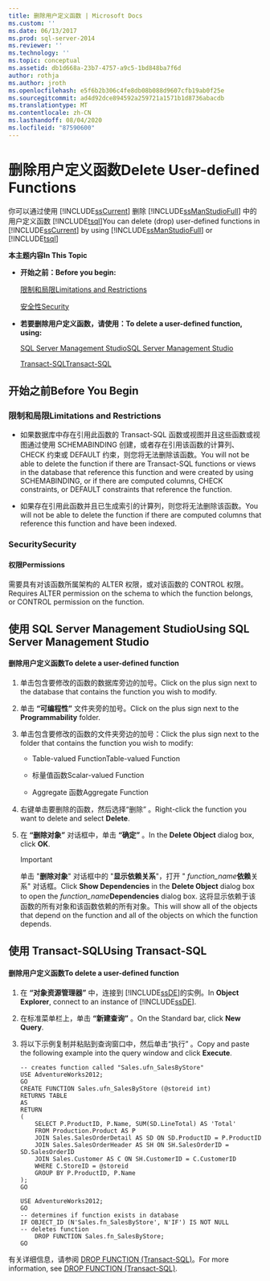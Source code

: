 ```yaml
---
title: 删除用户定义函数 | Microsoft Docs
ms.custom: ''
ms.date: 06/13/2017
ms.prod: sql-server-2014
ms.reviewer: ''
ms.technology: ''
ms.topic: conceptual
ms.assetid: db1d668a-23b7-4757-a9c5-1bd848ba7f6d
author: rothja
ms.author: jroth
ms.openlocfilehash: e5f6b2b306c4fe8db08b088d9607cfb19ab0f25e
ms.sourcegitcommit: ad4d92dce894592a259721a1571b1d8736abacdb
ms.translationtype: MT
ms.contentlocale: zh-CN
ms.lasthandoff: 08/04/2020
ms.locfileid: "87590600"
---
```

# <a name="delete-user-defined-functions"></a><span data-ttu-id="6d0de-102">删除用户定义函数</span><span class="sxs-lookup"><span data-stu-id="6d0de-102">Delete User-defined Functions</span></span>
  <span data-ttu-id="6d0de-103">你可以通过使用 [!INCLUDE[ssCurrent](../../includes/sscurrent-md.md)] 删除 [!INCLUDE[ssManStudioFull](../../includes/ssmanstudiofull-md.md)] 中的用户定义函数 [!INCLUDE[tsql](../../includes/tsql-md.md)]</span><span class="sxs-lookup"><span data-stu-id="6d0de-103">You can delete (drop) user-defined functions in [!INCLUDE[ssCurrent](../../includes/sscurrent-md.md)] by using [!INCLUDE[ssManStudioFull](../../includes/ssmanstudiofull-md.md)] or [!INCLUDE[tsql](../../includes/tsql-md.md)]</span></span>  
  
 <span data-ttu-id="6d0de-104">**本主题内容**</span><span class="sxs-lookup"><span data-stu-id="6d0de-104">**In This Topic**</span></span>  
  
-   <span data-ttu-id="6d0de-105">**开始之前：**</span><span class="sxs-lookup"><span data-stu-id="6d0de-105">**Before you begin:**</span></span>  
  
     [<span data-ttu-id="6d0de-106">限制和局限</span><span class="sxs-lookup"><span data-stu-id="6d0de-106">Limitations and Restrictions</span></span>](#Restrictions)  
  
     [<span data-ttu-id="6d0de-107">安全性</span><span class="sxs-lookup"><span data-stu-id="6d0de-107">Security</span></span>](#Security)  
  
-   <span data-ttu-id="6d0de-108">**若要删除用户定义函数，请使用：**</span><span class="sxs-lookup"><span data-stu-id="6d0de-108">**To delete a user-defined function, using:**</span></span>  
  
     [<span data-ttu-id="6d0de-109">SQL Server Management Studio</span><span class="sxs-lookup"><span data-stu-id="6d0de-109">SQL Server Management Studio</span></span>](#SSMSProcedure)  
  
     [<span data-ttu-id="6d0de-110">Transact-SQL</span><span class="sxs-lookup"><span data-stu-id="6d0de-110">Transact-SQL</span></span>](#TsqlProcedure)  
  
##  <a name="before-you-begin"></a><a name="BeforeYouBegin"></a> <span data-ttu-id="6d0de-111">开始之前</span><span class="sxs-lookup"><span data-stu-id="6d0de-111">Before You Begin</span></span>  
  
###  <a name="limitations-and-restrictions"></a><a name="Restrictions"></a> <span data-ttu-id="6d0de-112">限制和局限</span><span class="sxs-lookup"><span data-stu-id="6d0de-112">Limitations and Restrictions</span></span>  
  
-   <span data-ttu-id="6d0de-113">如果数据库中存在引用此函数的 Transact-SQL 函数或视图并且这些函数或视图通过使用 SCHEMABINDING 创建，或者存在引用该函数的计算列、CHECK 约束或 DEFAULT 约束，则您将无法删除该函数。</span><span class="sxs-lookup"><span data-stu-id="6d0de-113">You will not be able to delete the function if there are Transact-SQL functions or views in the database that reference this function and were created by using SCHEMABINDING, or if there are computed columns, CHECK constraints, or DEFAULT constraints that reference the function.</span></span>  
  
-   <span data-ttu-id="6d0de-114">如果存在引用此函数并且已生成索引的计算列，则您将无法删除该函数。</span><span class="sxs-lookup"><span data-stu-id="6d0de-114">You will not be able to delete the function if there are computed columns that reference this function and have been indexed.</span></span>  
  
###  <a name="security"></a><a name="Security"></a> <span data-ttu-id="6d0de-115">Security</span><span class="sxs-lookup"><span data-stu-id="6d0de-115">Security</span></span>  
  
####  <a name="permissions"></a><a name="Permissions"></a> <span data-ttu-id="6d0de-116">权限</span><span class="sxs-lookup"><span data-stu-id="6d0de-116">Permissions</span></span>  
 <span data-ttu-id="6d0de-117">需要具有对该函数所属架构的 ALTER 权限，或对该函数的 CONTROL 权限。</span><span class="sxs-lookup"><span data-stu-id="6d0de-117">Requires ALTER permission on the schema to which the function belongs, or CONTROL permission on the function.</span></span>  
  
##  <a name="using-sql-server-management-studio"></a><a name="SSMSProcedure"></a> <span data-ttu-id="6d0de-118">使用 SQL Server Management Studio</span><span class="sxs-lookup"><span data-stu-id="6d0de-118">Using SQL Server Management Studio</span></span>  
  
#### <a name="to-delete-a-user-defined-function"></a><span data-ttu-id="6d0de-119">删除用户定义函数</span><span class="sxs-lookup"><span data-stu-id="6d0de-119">To delete a user-defined function</span></span>  
  
1.  <span data-ttu-id="6d0de-120">单击包含要修改的函数的数据库旁边的加号。</span><span class="sxs-lookup"><span data-stu-id="6d0de-120">Click on the plus sign next to the database that contains the function you wish to modify.</span></span>  
  
2.  <span data-ttu-id="6d0de-121">单击 **“可编程性”** 文件夹旁的加号。</span><span class="sxs-lookup"><span data-stu-id="6d0de-121">Click on the plus sign next to the **Programmability** folder.</span></span>  
  
3.  <span data-ttu-id="6d0de-122">单击包含要修改的函数的文件夹旁边的加号：</span><span class="sxs-lookup"><span data-stu-id="6d0de-122">Click the plus sign next to the folder that contains the function you wish to modify:</span></span>  
  
    -   <span data-ttu-id="6d0de-123">Table-valued Function</span><span class="sxs-lookup"><span data-stu-id="6d0de-123">Table-valued Function</span></span>  
  
    -   <span data-ttu-id="6d0de-124">标量值函数</span><span class="sxs-lookup"><span data-stu-id="6d0de-124">Scalar-valued Function</span></span>  
  
    -   <span data-ttu-id="6d0de-125">Aggregate 函数</span><span class="sxs-lookup"><span data-stu-id="6d0de-125">Aggregate Function</span></span>  
  
4.  <span data-ttu-id="6d0de-126">右键单击要删除的函数，然后选择“删除”  。</span><span class="sxs-lookup"><span data-stu-id="6d0de-126">Right-click the function you want to delete and select **Delete**.</span></span>  
  
5.  <span data-ttu-id="6d0de-127">在 **“删除对象”** 对话框中，单击 **“确定”** 。</span><span class="sxs-lookup"><span data-stu-id="6d0de-127">In the **Delete Object** dialog box, click **OK**.</span></span>  
  
    > [!IMPORTANT]  
    >  <span data-ttu-id="6d0de-128">单击 "**删除对象**" 对话框中的 "**显示依赖关系**"，打开 " _function_name_**依赖**关系" 对话框。</span><span class="sxs-lookup"><span data-stu-id="6d0de-128">Click **Show Dependencies** in the **Delete Object** dialog box to open the _function_name_**Dependencies** dialog box.</span></span> <span data-ttu-id="6d0de-129">这将显示依赖于该函数的所有对象和该函数依赖的所有对象。</span><span class="sxs-lookup"><span data-stu-id="6d0de-129">This will show all of the objects that depend on the function and all of the objects on which the function depends.</span></span>  
  
##  <a name="using-transact-sql"></a><a name="TsqlProcedure"></a> <span data-ttu-id="6d0de-130">使用 Transact-SQL</span><span class="sxs-lookup"><span data-stu-id="6d0de-130">Using Transact-SQL</span></span>  
  
#### <a name="to-delete-a-user-defined-function"></a><span data-ttu-id="6d0de-131">删除用户定义函数</span><span class="sxs-lookup"><span data-stu-id="6d0de-131">To delete a user-defined function</span></span>  
  
1.  <span data-ttu-id="6d0de-132">在 **“对象资源管理器”** 中，连接到 [!INCLUDE[ssDE](../../includes/ssde-md.md)]的实例。</span><span class="sxs-lookup"><span data-stu-id="6d0de-132">In **Object Explorer**, connect to an instance of [!INCLUDE[ssDE](../../includes/ssde-md.md)].</span></span>  
  
2.  <span data-ttu-id="6d0de-133">在标准菜单栏上，单击 **“新建查询”** 。</span><span class="sxs-lookup"><span data-stu-id="6d0de-133">On the Standard bar, click **New Query**.</span></span>  
  
3.  <span data-ttu-id="6d0de-134">将以下示例复制并粘贴到查询窗口中，然后单击“执行”  。</span><span class="sxs-lookup"><span data-stu-id="6d0de-134">Copy and paste the following example into the query window and click **Execute**.</span></span>  
  
    ```  
    -- creates function called "Sales.ufn_SalesByStore"  
    USE AdventureWorks2012;  
    GO  
    CREATE FUNCTION Sales.ufn_SalesByStore (@storeid int)  
    RETURNS TABLE  
    AS  
    RETURN   
    (  
        SELECT P.ProductID, P.Name, SUM(SD.LineTotal) AS 'Total'  
        FROM Production.Product AS P   
        JOIN Sales.SalesOrderDetail AS SD ON SD.ProductID = P.ProductID  
        JOIN Sales.SalesOrderHeader AS SH ON SH.SalesOrderID = SD.SalesOrderID  
        JOIN Sales.Customer AS C ON SH.CustomerID = C.CustomerID  
        WHERE C.StoreID = @storeid  
        GROUP BY P.ProductID, P.Name  
    );  
    GO  
    ```  
  
    ```  
    USE AdventureWorks2012;  
    GO  
    -- determines if function exists in database  
    IF OBJECT_ID (N'Sales.fn_SalesByStore', N'IF') IS NOT NULL  
    -- deletes function  
        DROP FUNCTION Sales.fn_SalesByStore;  
    GO  
    ```  
  
 <span data-ttu-id="6d0de-135">有关详细信息，请参阅 [DROP FUNCTION (Transact-SQL)](/sql/t-sql/statements/drop-function-transact-sql)。</span><span class="sxs-lookup"><span data-stu-id="6d0de-135">For more information, see [DROP FUNCTION &#40;Transact-SQL&#41;](/sql/t-sql/statements/drop-function-transact-sql).</span></span>  
  
  
